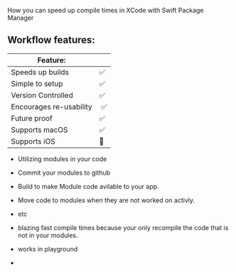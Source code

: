 How you can speed up compile times in XCode with Swift Package Manager<!--more--> 


## Workflow features:

Feature: | | 
--- | --- 
Speeds up builds | ✅
Simple to setup| ✅
Version Controlled | ✅
Encourages re-usability | ✅
Future proof | ✅
Supports macOS | ✅
Supports iOS | 🚫

- Utilizing modules in your code

- Commit your modules to github

- Build to make Module code avilable to your app. 

- Move code to modules when they are not worked on activly. 

- etc

- blazing fast compile times because your only recompile the code that is not in your modules.

- works in playground

- 